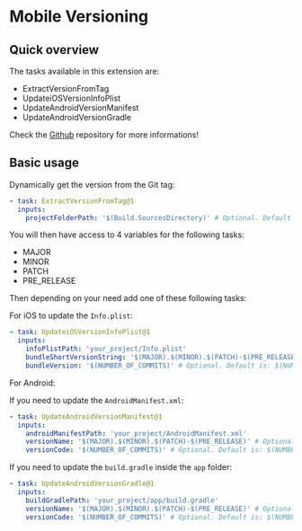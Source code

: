 # Mobile Versioning

## Quick overview

The tasks available in this extension are:

- ExtractVersionFromTag
- UpdateiOSVersionInfoPlist
- UpdateAndroidVersionManifest
- UpdateAndroidVersionGradle

Check the [Github](https://github.com/damienaicheh/azure-devops-mobile-versioning) repository for more informations!

## Basic usage

Dynamically get the version from the Git tag:

```yml
- task: ExtractVersionFromTag@1
  inputs:
    projectFolderPath: '$(Build.SourcesDirectory)' # Optional. Default is: $(Build.SourcesDirectory)
```

You will then have access to 4 variables for the following tasks:
- MAJOR
- MINOR
- PATCH
- PRE_RELEASE

Then depending on your need add one of these following tasks:

For iOS to update the `Info.plist`:

```yaml
- task: UpdateiOSVersionInfoPlist@1
  inputs:
    infoPlistPath: 'your_project/Info.plist'
    bundleShortVersionString: '$(MAJOR).$(MINOR).$(PATCH)-$(PRE_RELEASE)' # Optional. Default is: $(MAJOR).$(MINOR).$(PATCH)
    bundleVersion: '$(NUMBER_OF_COMMITS)' # Optional. Default is: $(NUMBER_OF_COMMITS)
```

For Android:

If you need to update the `AndroidManifest.xml`:

```yaml
- task: UpdateAndroidVersionManifest@1
  inputs:
    androidManifestPath: 'your_project/AndroidManifest.xml'
    versionName: '$(MAJOR).$(MINOR).$(PATCH)-$(PRE_RELEASE)' # Optional. Default is: $(MAJOR).$(MINOR).$(PATCH)
    versionCode: '$(NUMBER_OF_COMMITS)' # Optional. Default is: $(NUMBER_OF_COMMITS)
```

If you need to update the `build.gradle` inside the `app` folder:

```yaml
- task: UpdateAndroidVersionGradle@1
  inputs:
    buildGradlePath: 'your_project/app/build.gradle'
    versionName: '$(MAJOR).$(MINOR).$(PATCH)-$(PRE_RELEASE)' # Optional. Default is: $(MAJOR).$(MINOR).$(PATCH)
    versionCode: '$(NUMBER_OF_COMMITS)' # Optional. Default is: $(NUMBER_OF_COMMITS)
```